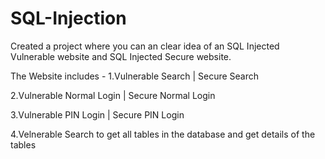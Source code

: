 # SQL-Injection

Created a project where you can an clear idea of an SQL Injected Vulnerable website and SQL Injected Secure website.

The Website includes - 
1.Vulnerable Search |
  Secure Search

2.Vulnerable Normal Login |
  Secure Normal Login

3.Vulnerable PIN Login |
  Secure PIN Login
 
4.Velnerable Search to get all tables in the database and get details of the tables
